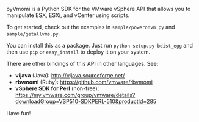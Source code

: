 pyVmomi is a Python SDK for the VMware vSphere API that allows you to
manipulate ESX, ESXi, and vCenter using scripts.

To get started, check out the examples in `sample/poweronvm.py` and
`sample/getallvms.py`.

You can install this as a package. Just run `python setup.py bdist_egg`
and then use `pip` or `easy_install` to deploy it on your system.

There are other bindings of this API in other languages. See:

* **vijava** (Java): http://vijava.sourceforge.net/
* **rbvmomi** (Ruby): https://github.com/vmware/rbvmomi
* **vSphere SDK for Perl** (non-free): https://my.vmware.com/group/vmware/details?downloadGroup=VSP510-SDKPERL-510&productId=285

Have fun!
